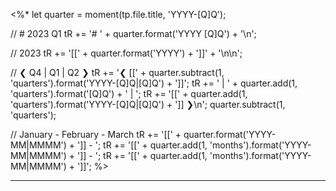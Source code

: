 <%*
let quarter = moment(tp.file.title, 'YYYY-[Q]Q');

// # 2023 Q1
tR += '# ' + quarter.format('YYYY [Q]Q') + '\n';

// 2023
tR += '[[' + quarter.format('YYYY') + ']]' + '\n\n';

// ❮ Q4 | Q1 | Q2 ❯
tR += '❮ [[' + quarter.subtract(1, 'quarters').format('YYYY-[Q]Q|[Q]Q') + ']]';
tR += ' | ' + quarter.add(1, 'quarters').format('[Q]Q') + ' | ';
tR += '[[' + quarter.add(1, 'quarters').format('YYYY-[Q]Q|[Q]Q') + ']] ❯\n';
quarter.subtract(1, 'quarters');

// January - February - March
tR += '[[' + quarter.format('YYYY-MM|MMMM') + ']] - ';
tR += '[[' + quarter.add(1, 'months').format('YYYY-MM|MMMM') + ']] - ';
tR += '[[' + quarter.add(1, 'months').format('YYYY-MM|MMMM') + ']]';
%>

---
